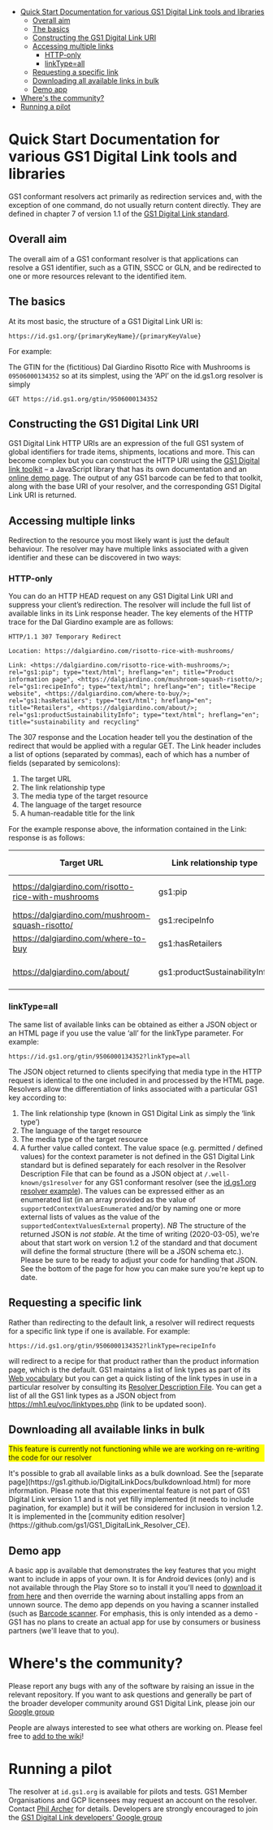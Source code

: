 - [Quick Start Documentation for various GS1 Digital Link tools and libraries](#quick-start-documentation-for-various-gs1-digital-link-tools-and-libraries)
  - [Overall aim](#overall-aim)
  - [The basics](#the-basics)
  - [Constructing the GS1 Digital Link URI](#constructing-the-gs1-digital-link-uri)
  - [Accessing multiple links](#accessing-multiple-links)
    - [HTTP-only](#http-only)
    - [linkType=all](#linktypeall)
  - [Requesting a specific link](#requesting-a-specific-link)
  - [Downloading all available links in bulk](#downloading-all-available-links-in-bulk)
  - [Demo app](#Demo-app)
- [Where's the community?](#wheres-the-community)
- [Running a pilot](#running-a-pilot)

# Quick Start Documentation for various GS1 Digital Link tools and libraries

GS1 conformant resolvers act primarily as redirection services and, with the exception of one command, do not usually return content directly. They are defined in chapter 7 of version 1.1 of the [GS1 Digital Link standard](https://www.gs1.org/docs/Digital-Link/GS1_Digital_link_Standard_i1.1.pdf).
## Overall aim
The overall aim of a GS1 conformant resolver is that applications can resolve a GS1 identifier, such as a GTIN, SSCC or GLN, and be redirected to one or more resources relevant to the identified item.
## The basics
At its most basic, the structure of a GS1 Digital Link URI is:

`https://id.gs1.org/{primaryKeyName}/{primaryKeyValue}`

For example:

The GTIN for the (fictitious) Dal Giardino Risotto Rice with Mushrooms is `09506000134352` so at its simplest, using the ‘API’ on the id.gs1.org resolver is simply

`GET https://id.gs1.org/gtin/9506000134352`
## Constructing the GS1 Digital Link URI
GS1 Digital Link HTTP URIs are an expression of the full GS1 system of global identifiers for trade items, shipments, locations and more. This can become complex but you can construct the HTTP URI using the [GS1 Digital link toolkit](https://github.com/gs1/GS1DigitalLinkToolkit.js) – a JavaScript library that has its own documentation and an [online demo page](https://gs1.github.io/GS1DigitalLinkToolkit.js/). The output of any GS1 barcode can be fed to that toolkit, along with the base URI of your resolver, and the corresponding GS1 Digital Link URI is returned. 
## Accessing multiple links
Redirection to the resource you most likely want is just the default behaviour. The resolver may have multiple links associated with a given identifier and these can be discovered in two ways:
### HTTP-only
You can do an HTTP HEAD request on any GS1 Digital Link URI and suppress your client’s redirection. The resolver will include the full list of available links in its Link response header.
The key elements of the HTTP trace for the Dal Giardino example are as follows:

`HTTP/1.1 307 Temporary Redirect`

`Location: https://dalgiardino.com/risotto-rice-with-mushrooms/`

`Link: <https://dalgiardino.com/risotto-rice-with-mushrooms/>; rel="gs1:pip"; type="text/html"; hreflang="en"; title="Product information page", <https://dalgiardino.com/mushroom-squash-risotto/>; rel="gs1:recipeInfo"; type="text/html"; hreflang="en"; title="Recipe website", <https://dalgiardino.com/where-to-buy/>; rel="gs1:hasRetailers"; type="text/html"; hreflang="en"; title="Retailers", <https://dalgiardino.com/about/>; rel="gs1:productSustainabilityInfo"; type="text/html"; hreflang="en"; title="sustainability and recycling"`

The 307 response and the Location header tell you the destination of the redirect that would be applied with a regular GET. The Link header includes a list of options (separated by commas), each of which has a number of fields (separated by semicolons):
1.	The target URL
2.	The link relationship type
3.	The media type of the target resource
4.	The language of the target resource
5.	A human-readable title for the link

For the example response above, the information contained in the Link: response is as follows:

| Target URL | Link relationship type | Media type | Language | Title |
| ---------- | ---------------------- | ---------- | -------- | ----- |
| https://dalgiardino.com/risotto-rice-with-mushrooms | gs1:pip | text/html | en | Product information page |
| https://dalgiardino.com/mushroom-squash-risotto/ | gs1:recipeInfo | text/html | en | Recipe website |
| https://dalgiardino.com/where-to-buy | gs1:hasRetailers | text/html | en | Has retailers |
| https://dalgiardino.com/about/ | gs1:productSustainabilityInfo | text/html | en | Product sustainability information |

### linkType=all
The same list of available links can be obtained as either a JSON object or an HTML page if you use the value ‘all’ for the linkType parameter. For example:

`https://id.gs1.org/gtin/9506000134352?linkType=all`

The JSON object returned to clients specifying that media type in the HTTP request is identical to the one included in and processed by the HTML page. Resolvers allow the differentiation of links associated with a particular GS1 key according to:
1. The link relationship type (known in GS1 Digital Link as simply the ‘link type’)
2. The language of the target resource
3. 	The media type of the target resource
4.	A further value called context.
The value space (e.g. permitted / defined values) for the context parameter is not defined in the GS1 Digital Link standard but is defined separately for each resolver in the Resolver Description File that can be found as a JSON object at `/.well-known/gs1resolver` for any GS1 conformant resolver (see the [id.gs1.org resolver example](https://id.gs1.org/.well-known/gs1resolver)). The values can be expressed either as an enumerated list (in an array provided as the value of `supportedContextValuesEnumerated` and/or by naming one or more external lists of values as the value of the `supportedContextValuesExternal` property).
*NB* The structure of the returned JSON is *not stable*. At the time of writing (2020-03-05), we're about that start work on version 1.2 of the standard and that document will define the formal structure (there will be a JSON schema etc.). Please be sure to be ready to adjust your code for handling that JSON. See the bottom of the page for how you can make sure you're kept up to date.
## Requesting a specific link
Rather than redirecting to the default link, a resolver will redirect requests for a specific link type if one is available. For example:

`https://id.gs1.org/gtin/9506000134352?linkType=recipeInfo`

will redirect to a recipe for that product rather than the product information page, which is the default. 
GS1 maintains a list of link types as part of its [Web vocabulary](https://mh1.eu/voc/?show=linktypes) but you can get a quick listing of the link types in use in a particular resolver by consulting its [Resolver Description File](https://id.gs1.org/.well-known/gs1resolver). You can get a list of all the GS1 link types as a JSON object from https://mh1.eu/voc/linktypes.php (link to be updated soon).

## Downloading all available links in bulk
<p style="background-color:yellow">This feature is currently not functioning while we are working on re-writing the code for our resolver</p>
It's possible to grab all available links as a bulk download. See the [separate page](https://gs1.github.io/DigitalLinkDocs/bulkdownload.html) for more information. Please note that this experimental feature is not part of GS1 Digital Link version 1.1 and is not yet filly implemented (it needs to include pagination, for example) but it will be considered for inclusion in version 1.2. It is implemented in the [community edition resolver](https://github.com/gs1/GS1_DigitalLink_Resolver_CE). 

## Demo app
A basic app is available that demonstrates the key features that you might want to include in apps of your own. It is for Android devices (only) and is not available through the Play Store so to install it you'll need to [download it from here](https://philarcher.org/temp/GS1ResolverClient.apk) and then override the warning about installing apps from an unnown source. The demo app depends on you having a scanner installed (such as [Barcode scanner](https://play.google.com/store/apps/details?id=com.qrcodescanner.barcodescanner). For emphasis, this is only intended as a demo - GS1 has no plans to create an actual app for use by consumers or business partners (we'll leave that to you). 

# Where's the community?
Please report any bugs with any of the software by raising an issue in the relevant repository. If you want to ask questions and generally be part of the broader developer community around GS1 Digital Link, please join our [Google group](https://groups.google.com/forum/#!forum/gs1-digital-link-developers)

People are always interested to see what others are working on. Please feel free to [add to the wiki](https://github.com/gs1/DigitalLinkDocs/wiki/GS1-Digital-Link-Use-Cases)!

# Running a pilot
The resolver at `id.gs1.org` is available for pilots and tests. GS1 Member Organisations and GCP licensees may request an account on the resolver. Contact <a href="mailto:phil.archer@gs1.org">Phil Archer</a> for details. Developers are strongly encouraged to join the [GS1 Digital Link developers' Google group](https://groups.google.com/forum/#!forum/gs1-digital-link-developers)
